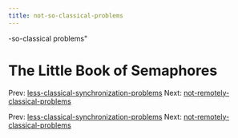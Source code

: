 ```yaml
---
title: not-so-classical-problems
---
```


-so-classical problems"

# The Little Book of Semaphores

Prev:
[less-classical-synchronization-problems](less-classical-synchronization-problems.md)
Next:
[not-remotely-classical-problems](not-remotely-classical-problems.md)

Prev:
[less-classical-synchronization-problems](less-classical-synchronization-problems.md)
Next:
[not-remotely-classical-problems](not-remotely-classical-problems.md)
